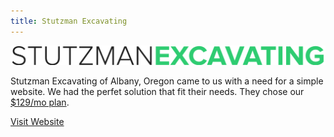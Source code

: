 ```yaml
---
title: Stutzman Excavating
---
```


<img class="reduce" src="assets/img/work/proj-3/logo.svg">

Stutzman Excavating of Albany, Oregon came to us with a need for a simple website. We had the perfet solution that fit their needs. They chose our <a href="/pricing">$129/mo plan</a>.   

<a class="button" href="http://www.stutzmanexcavating.com" target="_blank">Visit Website</a>